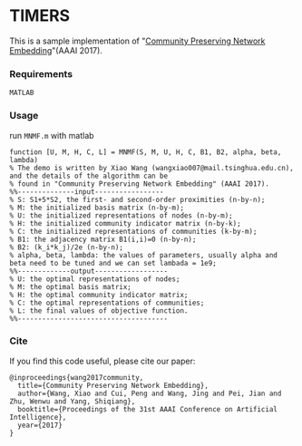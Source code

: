 # TIMERS
This is a sample implementation of "[Community Preserving Network Embedding](http://cuip.thumedialab.com/papers/NE-Community.pdf)"(AAAI 2017).

### Requirements
```
MATLAB 
```

### Usage
run `MNMF.m` with matlab
```
function [U, M, H, C, L] = MNMF(S, M, U, H, C, B1, B2, alpha, beta, lambda)
% The demo is written by Xiao Wang (wangxiao007@mail.tsinghua.edu.cn), and the details of the algorithm can be
% found in "Community Preserving Network Embedding" (AAAI 2017).
%%--------------input-----------------
% S: S1+5*S2, the first- and second-order proximities (n-by-n);
% M: the initialized basis matrix (n-by-m);
% U: the initialized representations of nodes (n-by-m);
% H: the initialized community indicator matrix (n-by-k);
% C: the initialized representations of communities (k-by-m);
% B1: the adjacency matrix B1(i,i)=0 (n-by-n);
% B2: (k_i*k_j)/2e (n-by-n);
% alpha, beta, lambda: the values of parameters, usually alpha and beta need to be tuned and we can set lambada = 1e9;
%%-------------output------------------
% U: the optimal representations of nodes;
% M: the optimal basis matrix;
% H: the optimal community indicator matrix;
% C: the optimal representations of communities;
% L: the final values of objective function.
%%-------------------------------------
```

### Cite
If you find this code useful, please cite our paper:
```
@inproceedings{wang2017community,
  title={Community Preserving Network Embedding},
  author={Wang, Xiao and Cui, Peng and Wang, Jing and Pei, Jian and Zhu, Wenwu and Yang, Shiqiang},
  booktitle={Proceedings of the 31st AAAI Conference on Artificial Intelligence},
  year={2017}
}
```